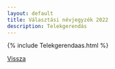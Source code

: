 ```yaml
---
layout: default
title: Választási névjegyzék 2022
description: Telekgerendás
---
```


{% include Telekgerendaas.html %}

[Vissza](./)